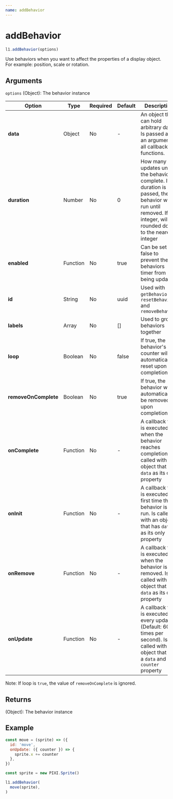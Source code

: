 ```yaml
---
name: addBehavior
---
```


# addBehavior

```js
l1.addBehavior(options)
```

Use behaviors when you want to affect the properties of a display object. For example: position, scale or rotation.

## Arguments

`options` (Object): The behavior instance

Option | Type | Required | Default | Description
-- | -- | -- | -- | -- |
**data** | Object | No | - | An object that can hold arbitrary data. Is passed as an argument to all callback functions.
**duration** | Number | No | 0 | How many updates until the behavior is complete. If no duration is passed, the behavior will run until removed. If not integer, will be rounded down to the nearest integer
**enabled** | Function | No | true | Can be set to false to prevent the behaviors timer from being updated
**id** | String | No | uuid | Used with `getBehavior`, `resetBehavior` and `removeBehavior`
**labels** | Array | No | [] | Used to group behaviors together
**loop** | Boolean | No | false | If true, the behavior's counter will be automatically reset upon completion
**removeOnComplete** | Boolean | No | true | If true, the behavior will automatically be removed upon completion
**onComplete** | Function | No | - | A callback that is executed when the behavior reaches completion. Is called with an object that has `data` as its only property
**onInit** | Function | No | - | A callback that is executed the first time the behavior is run. Is called with an object that has `data` as its only property
**onRemove** | Function | No | - | A callback that is executed when the behavior is removed. Is called with an object that has `data` as its only property
**onUpdate** | Function | No | - | A callback that is executed on every update (Default: 60 times per second). Is called with an object that has a `data` and a `counter` property

Note: If loop is `true`, the value of `removeOnComplete` is ignored.

## Returns

(Object): The behavior instance

## Example

```js
const move = (sprite) => ({
  id: 'move',
  onUpdate: ({ counter }) => {
    sprite.x += counter
  },
})

const sprite = new PIXI.Sprite()

l1.addBehavior(
  move(sprite),
)
```
